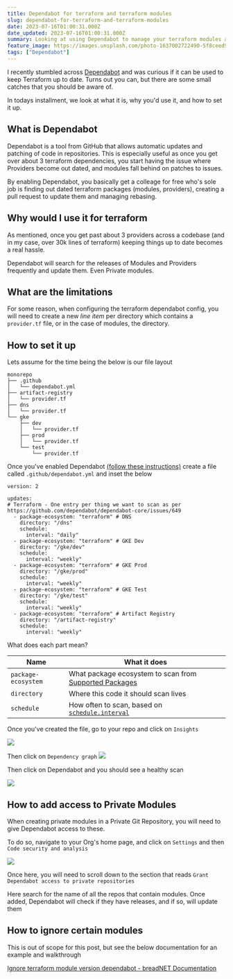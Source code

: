 ```yaml
---
title: Dependabot for terraform and terraform modules
slug: dependabot-for-terraform-and-terraform-modules
date: 2023-07-16T01:00:31.000Z
date_updated: 2023-07-16T01:00:31.000Z
summary: Looking at using Dependabot to manage your terraform modules and providers? I've got you covered
feature_image: https://images.unsplash.com/photo-1637002722490-5f8ceed9774c
tags: ["Dependabot"]
---
```


I recently stumbled across [Dependabot](https://github.blog/2020-06-01-keep-all-your-packages-up-to-date-with-dependabot/) and was curious if it can be used to keep Terraform up to date. Turns out you can, but there are some small catches that you should be aware of.

In todays installment, we look at what it is, why you'd use it, and how to set it up.

## What is Dependabot

Dependabot is a tool from GitHub that allows automatic updates and patching of code in repositories. This is especially useful as once you get over about 3 terraform dependencies, you start having the issue where Providers become out dated, and modules fall behind on patches to issues.

By enabling Dependabot, you basically get a colleage for free who's sole job is finding out dated terraform packages (modules, providers), creating a pull request to update them and managing rebasing.

## Why would I use it for terraform

As mentioned, once you get past about 3 providers across a codebase (and in my case, over 30k lines of terraform) keeping things up to date becomes a real hassle.

Dependabot will search for the releases of Modules and Providers frequently and update them. Even Private modules.

## What are the limitations

For some reason, when configuring the terraform dependabot config, you will need to create a new *line item* per directory which contains a `provider.tf` file, or in the case of modules, the directory.

## How to set it up

Lets assume for the time being the below is our file layout

    monorepo
    ├── .github
    │   └── dependabot.yml
    ├── artifact-registry
    │   └── provider.tf
    ├── dns
    │   └── provider.tf
    └── gke
        ├── dev
        │   └── provider.tf
        ├── prod
        │   └── provider.tf
        └── test
            └── provider.tf

Once you've enabled Dependabot [(follow these instructions)](https://docs.github.com/en/code-security/dependabot/dependabot-version-updates/configuring-dependabot-version-updates#enabling-dependabot-version-updates) create a file called `.github/dependabot.yml` and inset the below

    version: 2

    updates:
    # Terraform - One entry per thing we want to scan as per https://github.com/dependabot/dependabot-core/issues/649
      - package-ecosystem: "terraform" # DNS
        directory: "/dns"
        schedule:
          interval: "daily"
      - package-ecosystem: "terraform" # GKE Dev
        directory: "/gke/dev"
        schedule:
          interval: "weekly"
      - package-ecosystem: "terraform" # GKE Prod
        directory: "/gke/prod"
        schedule:
          interval: "weekly"
      - package-ecosystem: "terraform" # GKE Test
        directory: "/gke/test"
        schedule:
          interval: "weekly"
      - package-ecosystem: "terraform" # Artifact Registry
        directory: "/artifact-registry"
        schedule:
          interval: "weekly"

What does each part mean?

| Name                | What it does                                                                                                                                                                                                    |
|---------------------|-----------------------------------------------------------------------------------------------------------------------------------------------------------------------------------------------------------------|
| `package-ecosystem` | What package ecosystem to scan from [Supported Packages](https://docs.github.com/en/code-security/dependabot/dependabot-version-updates/about-dependabot-version-updates#supported-repositories-and-ecosystems) |
| `directory`         | Where this code it should scan lives                                                                                                                                                                            | 
| `schedule`          | How often to scan, based on [`schedule.interval`](https://docs.github.com/en/code-security/dependabot/dependabot-version-updates/configuration-options-for-the-dependabot.yml-file#scheduleinterval)            |

Once you've created the file, go to your repo and click on `Insights`

![](/content/images/2023/07/image-1.png)

Then click on `Dependency graph`
![](/content/images/2023/07/image-2.png)

Then click on Dependabot and you should see a healthy scan

![](/content/images/2023/07/image-3.png)

## How to add access to Private Modules

When creating private modules in a Private Git Repository, you will need to give Dependabot access to these.

To do so, navigate to your Org's home page, and click on `Settings` and then `Code security and analysis`

![](/content/images/2023/07/image-4.png)

Once here, you will need to scroll down to the section that reads `Grant Dependabot access to private repositories`


Here search for the name of all the repos that contain modules. Once added, Dependabot will check if they have releases, and if so, will update them

## How to ignore certain modules

This is out of scope for this post, but see the below documentation for an example and walkthrough

[Ignore terraform module version dependabot - breadNET Documentation](https://documentation.breadnet.co.uk/kb/dependabot/ignore-terraform-module-version-dependabot/)
